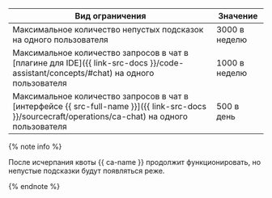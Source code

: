 **Вид ограничения** | **Значение**
----- | -----
Максимальное количество непустых подсказок на одного пользователя | 3000 в неделю
Максимальное количество запросов в чат в [плагине для IDE]({{ link-src-docs }}/code-assistant/concepts/#chat) на одного пользователя | 1000 в неделю
Максимальное количество запросов в чат в [интерфейсе {{ src-full-name }}]({{ link-src-docs }}/sourcecraft/operations/ca-chat) на одного пользователя | 500 в день

{% note info %}

После исчерпания квоты {{ ca-name }} продолжит функционировать, но непустые подсказки будут появляться реже.

{% endnote %}